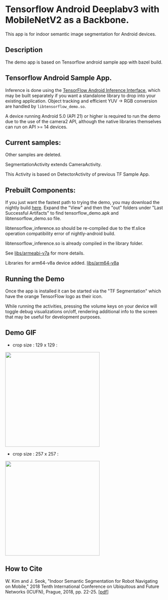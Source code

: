 # Tensorflow Android Deeplabv3 with MobileNetV2 as a Backbone.

This app is for indoor semantic image segmentation for Android devices.

## Description

The demo app is based on Tensorflow android sample app with bazel build. 


## Tensorflow Android Sample App. 

Inference is done using the [TensorFlow Android Inference
Interface](../../../tensorflow/contrib/android), which may be built separately
if you want a standalone library to drop into your existing application. Object
tracking and efficient YUV -> RGB conversion are handled by
`libtensorflow_demo.so`.

A device running Android 5.0 (API 21) or higher is required to run the demo due
to the use of the camera2 API, although the native libraries themselves can run
on API >= 14 devices.

## Current samples:

Other samples are deleted. 

SegmentationActivity extends CameraActivity. 

This Activity is based on DetectorActivity of previous TF Sample App.

## Prebuilt Components:

If you just want the fastest path to trying the demo, you may download the
nightly build
[here](https://ci.tensorflow.org/view/Nightly/job/nightly-android/). Expand the
"View" and then the "out" folders under "Last Successful Artifacts" to find
tensorflow_demo.apk and libtensorflow_demo.so file.

libtensorflow_inference.so should be re-compiled due to the tf.slice operation compatibility error of nightly-android build.

libtensorflow_inference.so is already compiled in the library folder. 
 
See [libs/armeabi-v7a](libs/armeabi-v7a) for more details.

Libraries for arm64-v8a device added. [libs/arm64-v8a](libs/arm64-v8a)

## Running the Demo

Once the app is installed it can be started via the "TF Segmentation" which have the orange TensorFlow logo as
their icon.

While running the activities, pressing the volume keys on your device will
toggle debug visualizations on/off, rendering additional info to the screen that
may be useful for development purposes.


## Demo GIF
- crop size : 129 x 129 :
<img src="sample_images/mnv2_129.gif" width="300px">

- crop size : 257 x 257 :
<img src="sample_images/mnv2_257.gif" width="300px">

## How to Cite
W. Kim and J. Seok, "Indoor Semantic Segmentation for Robot Navigating on Mobile," 2018 Tenth International Conference on Ubiquitous and Future Networks (ICUFN), Prague, 2018, pp. 22-25. 
[[pdf](http://ieeexplore.ieee.org/stamp/stamp.jsp?tp=&arnumber=8436956&isnumber=8436587)]
